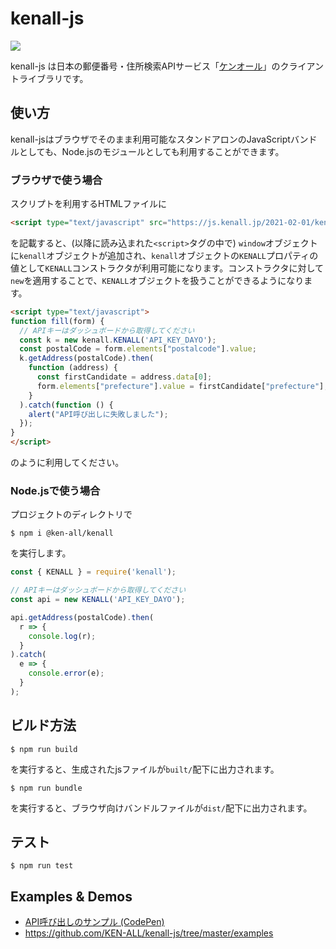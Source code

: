 # kenall-js

![](https://github.com/KEN-ALL/kenall-js/workflows/CI/badge.svg)

kenall-js は日本の郵便番号・住所検索APIサービス「[ケンオール](https://kenall.jp/)」のクライアントライブラリです。

## 使い方

kenall-jsはブラウザでそのまま利用可能なスタンドアロンのJavaScriptバンドルとしても、Node.jsのモジュールとしても利用することができます。

### ブラウザで使う場合

スクリプトを利用するHTMLファイルに

```html
<script type="text/javascript" src="https://js.kenall.jp/2021-02-01/kenall.js"></script>
```

を記載すると、(以降に読み込まれた`<script>`タグの中で) `window`オブジェクトに`kenall`オブジェクトが追加され、`kenall`オブジェクトの`KENALL`プロパティの値として`KENALL`コンストラクタが利用可能になります。コンストラクタに対して`new`を適用することで、`KENALL`オブジェクトを扱うことができるようになります。

```html
<script type="text/javascript">
function fill(form) {
  // APIキーはダッシュボードから取得してください
  const k = new kenall.KENALL('API_KEY_DAYO');
  const postalCode = form.elements["postalcode"].value;
  k.getAddress(postalCode).then(
    function (address) {
      const firstCandidate = address.data[0];
      form.elements["prefecture"].value = firstCandidate["prefecture"];
    }
  ).catch(function () {
    alert("API呼び出しに失敗しました");
  });
}
</script>
```

のように利用してください。

### Node.jsで使う場合

プロジェクトのディレクトリで

```
$ npm i @ken-all/kenall
```

を実行します。

```javascript
const { KENALL } = require('kenall');

// APIキーはダッシュボードから取得してください
const api = new KENALL('API_KEY_DAYO');

api.getAddress(postalCode).then(
  r => {
    console.log(r);
  }
).catch(
  e => {
    console.error(e);
  }
);
```

## ビルド方法

```
$ npm run build
```

を実行すると、生成されたjsファイルが`built/`配下に出力されます。

```
$ npm run bundle
```

を実行すると、ブラウザ向けバンドルファイルが`dist/`配下に出力されます。


## テスト

```
$ npm run test
```

## Examples & Demos

* [API呼び出しのサンプル (CodePen)](https://codepen.io/kenall/pen/NWbPYda)
* https://github.com/KEN-ALL/kenall-js/tree/master/examples
